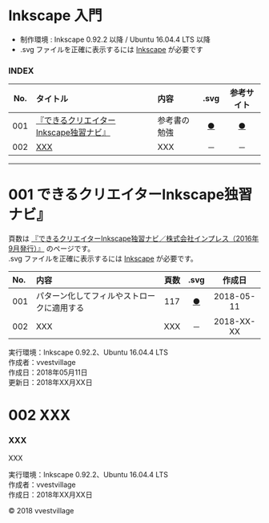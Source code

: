 # Inkscape 入門

* 制作環境 : Inkscape 0.92.2 以降 / Ubuntu 16.04.4 LTS 以降
* .svg ファイルを正確に表示するには [Inkscape](https://inkscape.org/ja/) が必要です

### <b>INDEX</b>

|No.|タイトル|内容|.svg|参考サイト|
|:--:|:--|:--|:--:|:--:|
|001|[『できるクリエイターInkscape独習ナビ』](#『できるクリエイターInkscape独習ナビ』)|参考書の勉強|[●](#『できるクリエイターInkscape独習ナビ』)|[●](https://amzn.to/2rE6mZY)|
|002|[XXX](#XXX)|XXX|－|－|
***


<a name="『できるクリエイターInkscape独習ナビ』"></a>
# <b>001 できるクリエイターInkscape独習ナビ』</b>

頁数は [『できるクリエイターInkscape独習ナビ／株式会社インプレス（2016年9月発行）』](https://amzn.to/2rE6mZY) のページです。  
.svg ファイルを正確に表示するには [Inkscape](https://inkscape.org/ja/) が必要です。

|No.|内容|頁数|.svg|作成日|
|:--|:--|:--:|:--:|:--:|
|001|パターン化してフィルやストロークに適用する|117|[●](https://vvestvillage.github.io/Inkscape/introduction/svg/001_001.svg)|2018-05-11|
|002|XXX|XXX|－|2018-XX-XX|

実行環境：Inkscape 0.92.2、Ubuntu 16.04.4 LTS    
作成者：vvestvillage  
作成日：2018年05月11日  
更新日：2018年XX月XX日


<a name="XXX"></a>
# <b>002 XXX</b>

### XXX
XXX

実行環境：Inkscape 0.92.2、Ubuntu 16.04.4 LTS  
作成者：vvestvillage  
作成日：2018年XX月XX日

© 2018 vvestvillage
